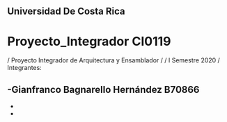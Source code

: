 ## Universidad De Costa Rica
# Proyecto_Integrador CI0119
/ Proyecto Integrador de Arquitectura y Ensamblador /
/ I Semestre 2020 /
Integrantes:

-Gianfranco Bagnarello Hernández B70866
-
-
-

